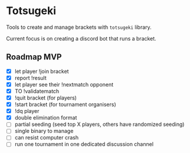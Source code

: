 # Totsugeki

Tools to create and manage brackets with `totsugeki` library.

Current focus is on creating a discord bot that runs a bracket.

## Roadmap MVP

* [x] let player !join bracket
* [x] report !result
* [x] let player see their !nextmatch opponent
* [x] TO !validatematch
* [x] !quit bracket (for players)
* [x] !start bracket (for tournament organisers)
* [x] !dq player
* [x] double elimination format
* [ ] partial seeding (seed top X players, others have randomized seeding)
* [ ] single binary to manage
* [ ] can resist computer crash
* [ ] run one tournament in one dedicated discussion channel
